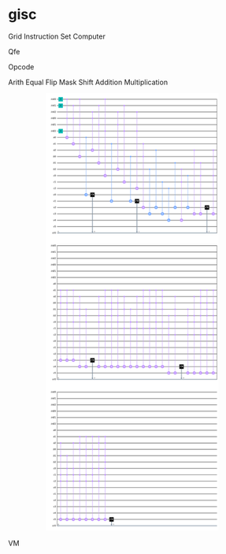 # gisc
Grid Instruction Set Computer

Qfe

Opcode


Arith
Equal
Flip
Mask
Shift
Addition
Multiplication
<p align="center">
  <img src="quantumMultiplication.png" width="350" title="hover text">
</p>

VM
